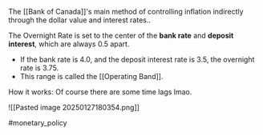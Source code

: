 The [[Bank of Canada]]'s main method of controlling inflation indirectly through the dollar value and interest rates..

The Overnight Rate is set to the center of the **bank rate** and **deposit interest**, which are always 0.5 apart.
- If the bank rate is 4.0, and the deposit interest rate is 3.5, the overnight rate is 3.75.
- This range is called the [[Operating Band]].


How it works: Of course there are some time lags lmao.

![[Pasted image 20250127180354.png]]

#monetary_policy 
